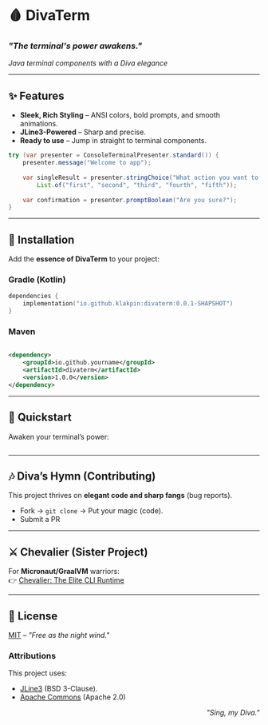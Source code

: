 # 🩸 DivaTerm

### *"The terminal's power awakens."*

[//]: # (<p align="center">)

[//]: # (  <img src="https://i.imgur.com/diva-term-banner.png" alt="DivaTerm in action" width="600"/>)

[//]: # (</p>)

*Java terminal components with a Diva elegance*

---

## ✨ **Features**

- **Sleek, Rich Styling** – ANSI colors, bold prompts, and smooth animations.
- **JLine3-Powered** – Sharp and precise.
- **Ready to use** – Jump in straight to terminal components.

```java
try (var presenter = ConsoleTerminalPresenter.standard()) {
    presenter.message("Welcome to app");
    
    var singleResult = presenter.stringChoice("What action you want to perform?",
        List.of("first", "second", "third", "fourth", "fifth"));
    
    var confirmation = presenter.promptBoolean("Are you sure?");
}
```

---

## 🏰 **Installation**

Add the **essence of DivaTerm** to your project:

### Gradle (Kotlin)

```kotlin
dependencies {
    implementation("io.github.klakpin:divaterm:0.0.1-SHAPSHOT")
}  
```

### Maven

```xml

<dependency>
    <groupId>io.github.yourname</groupId>
    <artifactId>divaterm</artifactId>
    <version>1.0.0</version>
</dependency>  
```

---

## 🌙 **Quickstart**

Awaken your terminal’s power:

```java

```

---

## 🎶 **Diva’s Hymn (Contributing)**

This project thrives on **elegant code and sharp fangs** (bug reports).

- Fork → `git clone` → Put your magic (code).
- Submit a PR

---

## ⚔️ **Chevalier (Sister Project)**

For **Micronaut/GraalVM** warriors:  
👉 [Chevalier: The Elite CLI Runtime](https://github.com/klakpin/chevalier)

---

## 📜 **License**

[MIT](LICENSE) – *"Free as the night wind."*

### Attributions

This project uses:

- [JLine3](https://github.com/jline/jline3) (BSD 3-Clause).
- [Apache Commons](https://commons.apache.org/) (Apache 2.0)

<p align="right">
  <i>"Sing, my Diva."</i>
</p>